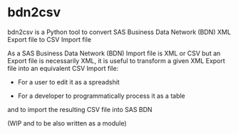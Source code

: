 # bdn2csv

bdn2csv is a Python tool to convert SAS Business Data Network (BDN) XML Export file to CSV Import file

As a SAS Business Data Network (BDN) Import file is XML or CSV but an Export file is necessarily XML, it is useful to transform a given XML Export file into an equivalent CSV Import file:

* For a user to edit it as a spreadshit

* For a developer to programmatically process it as a table

and to import the resulting CSV file into SAS BDN

(WIP and to be also written as a module)
